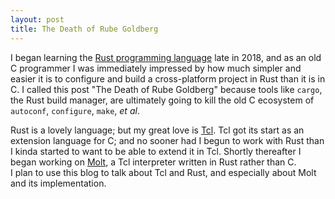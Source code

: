 ```yaml
---
layout: post
title: The Death of Rube Goldberg
---
```


I began learning the [Rust programming language](https://www.rust-lang.org) late in 2018, and as an old C
programmer I was immediately impressed by how much simpler and easier it is to configure and
build a cross-platform project in Rust than it is in C. I called this post
"The Death of Rube Goldberg" because tools like `cargo`, the Rust build
manager, are ultimately going to kill the old C ecosystem of `autoconf`, `configure`, `make`,
_et al_.

Rust is a lovely language; but my great love is [Tcl](https://www.tcl-lang.org).  Tcl got its start as an
extension language for C; and no sooner had I begun to work with Rust than I kinda started to
want to be able to extend it in Tcl.  Shortly thereafter I began working on
[Molt](https://github.com/wduquette/molt), a Tcl interpreter written in Rust rather than C.  
I plan to use this blog to talk about Tcl and Rust, and especially about Molt and its
implementation.

<!--
![_config.yml]({{ site.baseurl }}/images/config.png)

-->
